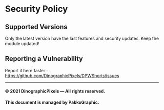 # Security Policy

## Supported Versions

Only the latest version have the last features and security updates. Keep the module updated!

## Reporting a Vulnerability

Report it here faster : https://github.com/DinographicPixels/DPWShorts/issues

-----
#### © 2021 DinographicPixels — All rights reserved.
#### This document is managed by PakkoGraphic.

